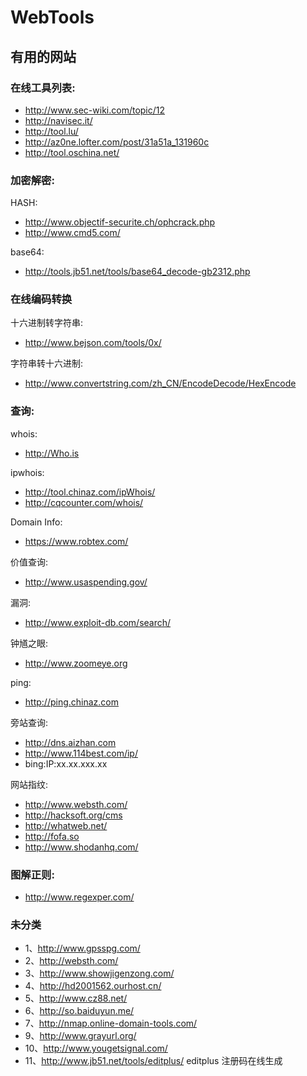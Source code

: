 WebTools
========

有用的网站
---------------------------------------------------------------------------
### 在线工具列表:
* http://www.sec-wiki.com/topic/12
* http://navisec.it/
* http://tool.lu/
* http://az0ne.lofter.com/post/31a51a_131960c
* http://tool.oschina.net/

### 加密解密:

HASH:
* http://www.objectif-securite.ch/ophcrack.php
* http://www.cmd5.com/

base64:
* http://tools.jb51.net/tools/base64_decode-gb2312.php

### 在线编码转换
十六进制转字符串:
* http://www.bejson.com/tools/0x/

字符串转十六进制:
* http://www.convertstring.com/zh_CN/EncodeDecode/HexEncode

### 查询:
whois:
* http://Who.is

ipwhois:
* http://tool.chinaz.com/ipWhois/
* http://cqcounter.com/whois/

Domain Info:
* https://www.robtex.com/

价值查询:
* http://www.usaspending.gov/

漏洞:
* http://www.exploit-db.com/search/

钟馗之眼:
* http://www.zoomeye.org

ping:
* http://ping.chinaz.com

旁站查询:
* http://dns.aizhan.com
* http://www.114best.com/ip/
* bing:IP:xx.xx.xxx.xx

网站指纹:
* http://www.websth.com/ 
* http://hacksoft.org/cms     
* http://whatweb.net/
* http://fofa.so
* http://www.shodanhq.com/

### 图解正则:
* http://www.regexper.com/


### 未分类
* 1、http://www.gpsspg.com/
* 2、http://websth.com/
* 3、http://www.showjigenzong.com/
* 4、http://hd2001562.ourhost.cn/
* 5、http://www.cz88.net/
* 6、http://so.baiduyun.me/
* 7、http://nmap.online-domain-tools.com/
* 9、http://www.grayurl.org/
* 10、http://www.yougetsignal.com/
* 11、http://www.jb51.net/tools/editplus/ editplus 注册码在线生成
